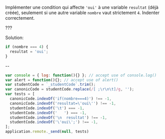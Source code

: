 Implémenter une condition qui affecte `'oui'` à une variable `resultat` (déjà créée), seulement si une autre variable `nombre` vaut strictement `4`. Indenter correctement.

???

Solution:

```js
if (nombre === 4) {
  resultat = 'oui';
}
```

--

```js
var console = { log: function(){} }; // accept use of console.log()
var alert = function(){}; // accept use of alert()
var studentCode = `_studentCode`.trim();
var canonicCode = studentCode.replace(/[ ;\r\n\t]/g, '');
var tests = [
  canonicCode.indexOf('if(nombre===4)') !== -1,
  canonicCode.indexOf('resultat=\'oui\'') !== -1,
  studentCode.indexOf('\t') === -1,
  studentCode.indexOf('   ') === -1,
  studentCode.indexOf('\n  resultat') !== -1,
  studentCode.indexOf('\'oui\';') !== -1,
];
application.remote._send(null, tests)
```
